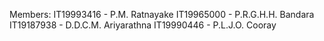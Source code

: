 Members:
  IT19993416 - P.M. Ratnayake
  IT19965000 - P.R.G.H.H. Bandara
  IT19187938 - D.D.C.M. Ariyarathna
  IT19990446 - P.L.J.O. Cooray
